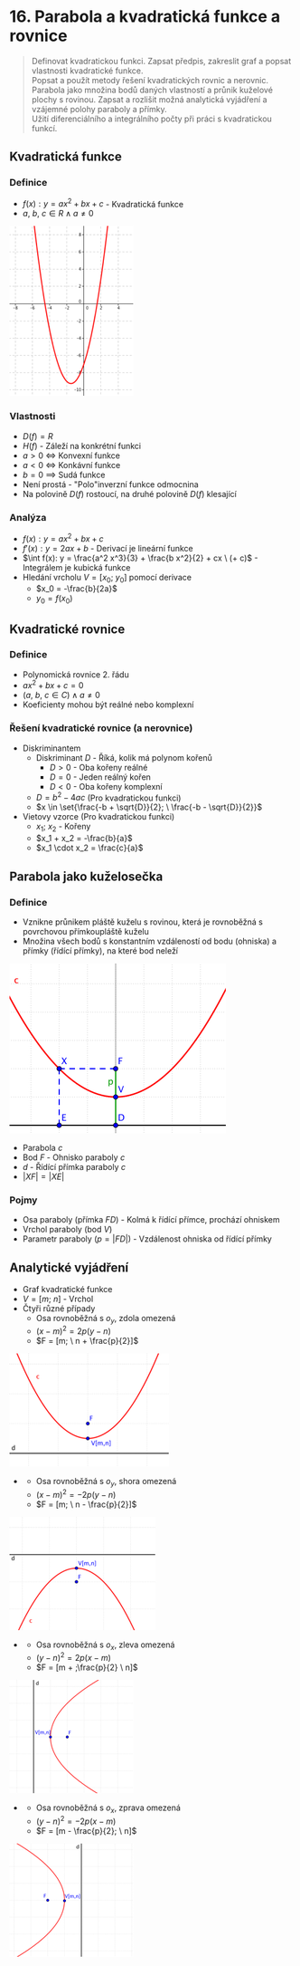 # 16. Parabola a kvadratická funkce a rovnice

> Definovat kvadratickou funkci. Zapsat předpis, zakreslit graf a popsat vlastnosti kvadratické funkce. \
> Popsat a použít metody řešení kvadratických rovnic a nerovnic. Parabola jako množina bodů daných vlastností a průnik kuželové plochy s rovinou. Zapsat a rozlišit možná analytická vyjádření a vzájemné polohy paraboly a přímky. \
> Užití diferenciálního a integrálního počty při práci s kvadratickou funkcí.

## Kvadratická funkce

### Definice

- $f(x): y = ax^2 + bx + c$ - Kvadratická funkce
- $a, \ b, \ c \in R \land a \ne 0$

![Konkávní kvadratická funkce](./kvadraticka_funkce.png)

### Vlastnosti

- $D(f) = R$
- $H(f)$ - Záleží na konkrétní funkci
- $a > 0$ $\iff$ Konvexní funkce
- $a < 0$ $\iff$ Konkávní funkce
- $b = 0$ $\implies$ Sudá funkce
- Není prostá - "Polo"inverzní funkce odmocnina
- Na polovině $D(f)$ rostoucí, na druhé polovině $D(f)$ klesající

### Analýza

- $f(x): y = ax^2 + bx + c$
- $f'(x): y = 2ax + b$ - Derivací je lineární funkce
- $\int f(x): y = \frac{a^2 x^3}{3} + \frac{b x^2}{2} + cx \ (+ c)$ - Integrálem je kubická funkce
- Hledání vrcholu $V = [x_0; \ y_0]$ pomocí derivace
  - $x_0 = -\frac{b}{2a}$
  - $y_0 = f(x_0)$

## Kvadratické rovnice

### Definice

- Polynomická rovnice 2. řádu
- $ax^2 + bx + c = 0$
- $(a, \ b, \ c \in C ) \land a \ne 0$
- Koeficienty mohou být reálné nebo komplexní

### Řešení kvadratické rovnice (a nerovnice)

- Diskriminantem
  - Diskriminant $D$ - Říká, kolik má polynom kořenů
    - $D > 0$ - Oba kořeny reálné
    - $D = 0$ - Jeden reálný kořen
    - $D < 0$ - Oba kořeny komplexní
  - $D = b^2 - 4ac$ (Pro kvadratickou funkci)
  - $x \in \set{\frac{-b + \sqrt{D}}{2}; \ \frac{-b - \sqrt{D}}{2}}$
- Vietovy vzorce (Pro kvadratickou funkci)
  - $x_1; \ x_2$ - Kořeny
  - $x_1 + x_2 = -\frac{b}{a}$
  - $x_1 \cdot x_2 = \frac{c}{a}$

## Parabola jako kuželosečka

### Definice

- Vznikne průnikem pláště kuželu s rovinou, která je rovnoběžná s povrchovou přímkoupláště kuželu
- Množina všech bodů s konstantním vzdáleností od bodu (ohniska) a přímky (řídící přímky), na které bod neleží

![Parabola](./parabola.png)

- Parabola $c$
- Bod $F$ - Ohnisko paraboly $c$
- $d$ - Řídící přímka paraboly $c$
- $|XF| = |XE|$

### Pojmy

- Osa paraboly (přímka $FD$) - Kolmá k řídící přímce, prochází ohniskem
- Vrchol paraboly (bod $V$)
- Parametr paraboly ($p = |FD|$) - Vzdálenost ohniska od řídící přímky

## Analytické vyjádření

- Graf kvadratické funkce
- $V = [m; \ n]$ - Vrchol
- Čtyři různé případy
  - Osa rovnoběžná s $o_y$, zdola omezená
  - $(x - m)^2 = 2 p (y - n)$
  - $F = [m; \ n + \frac{p}{2}]$

![Parabola 1](./parabola_1.png)

- - Osa rovnoběžná s $o_y$, shora omezená
  - $(x - m)^2 = -2 p (y - n)$
  - $F = [m; \ n - \frac{p}{2}]$

![Parabola 2](./parabola_2.png)

- - Osa rovnoběžná s $o_x$, zleva omezená
  - $(y - n)^2 = 2 p (x - m)$
  - $F = [m + ;\frac{p}{2} \ n]$

![Parabola 3](./parabola_3.png)

- - Osa rovnoběžná s $o_x$, zprava omezená
  - $(y - n)^2 = -2 p (x - m)$
  - $F = [m - \frac{p}{2}; \ n]$

![Parabola 4](./parabola_4.png)
